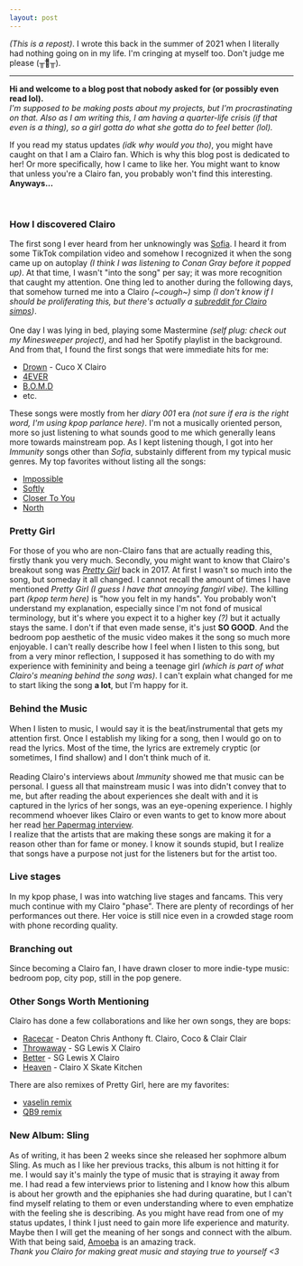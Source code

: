 ```yaml
---
layout: post
---
```


*(This is a repost)*. I wrote this back in the summer of 2021 when I literally had nothing going on in my life. I'm cringing at myself too. Don't judge me please (╥︣﹏᷅╥).

---

**Hi and welcome to a blog post that nobody asked for (or possibly even read lol).**  
*I'm supposed to be making posts about my projects, but I'm procrastinating on that. Also as I am writing this, I am having a quarter-life crisis (if that even is a thing), so a girl gotta do what she gotta do to feel better (lol).* 
  
If you read my status updates *(idk why would you tho)*, you might have caught on that I am a Clairo fan. Which is why this blog post is dedicated to her! Or more specifically, how I came to like her. You might want to know that unless you're a Clairo fan, you probably won't find this interesting. **Anyways...**

<br>

### How I discovered Clairo

The first song I ever heard from her unknowingly was [Sofia](https://www.youtube.com/watch?v=L9l8zCOwEII). I heard it from some TikTok compilation video and somehow I recognized it when the song came up on autoplay *(I think I was listening to Conan Gray before it popped up)*. At that time, I wasn't "into the song" per say; it was more recognition that caught my attention. One thing led to another during the following days, that somehow turned me into a Clairo *(~cough~)* simp *(I don't know if I should be proliferating this, but there's actually a [subreddit for Clairo simps](https://www.reddit.com/r/simpsforclairo/))*.  
<br>
One day I was lying in bed, playing some Mastermine *(self plug: check out my Minesweeper project)*, and had her Spotify playlist in the background. And from that, I found the first songs that were immediate hits for me:
- [Drown](https://www.youtube.com/watch?v=_1VyGyWpQpU) - Cuco X Clairo
- [4EVER](https://www.youtube.com/watch?v=tlGUom_AV4o)
- [B.O.M.D](https://www.youtube.com/watch?v=PC3BXUn-EPM)
- etc.

These songs were mostly from her *diary 001* era *(not sure if era is the right word, I'm using kpop parlance here)*. I'm not a musically oriented person, more so just listening to what sounds good to me which generally leans more towards mainstream pop. As I kept listening though, I got into her *Immunity* songs other than *Sofia*, substainly different from my typical music genres. My top favorites without listing all the songs:
- [Impossible](https://www.youtube.com/watch?v=1jmyew3UsHg)
- [Softly](https://www.youtube.com/watch?v=SQdgdWayPhQ)
- [Closer To You](https://www.youtube.com/watch?v=7zFJZtwY4tM)
- [North](https://www.youtube.com/watch?v=W6Tzl8vISjQ)

### Pretty Girl

For those of you who are non-Clairo fans that are actually reading this, firstly thank you very much. Secondly, you might want to know that Clairo's breakout song was *[Pretty Girl](https://www.youtube.com/watch?v=mngtcfcaVrI)* back in 2017. At first I wasn't so much into the song, but someday it all changed. I cannot recall the amount of times I have mentioned *Pretty Girl* *(I guess I have that annoying fangirl vibe)*.  The killing part *(kpop term here)* is "how you felt in my hands". You probably won't understand my explanation, especially since I'm not fond of musical terminology, but it's where you expect it to a higher key *(?)* but it actually stays the same. I don't if that even made sense, it's just **SO GOOD**. And the bedroom pop aesthetic of the music video makes it the song so much more enjoyable. I can't really describe how I feel when I listen to this song, but from a very minor reflection, I supposed it has something to do with my experience with femininity and being a teenage girl *(which is part of what Clairo's meaning behind the song was)*. I can't explain what changed for me to start liking the song **a lot**, but I'm happy for it. 

### Behind the Music

When I listen to music, I would say it is the beat/instrumental that gets my attention first. Once I establish my liking for a song, then I would go on to read the lyrics. Most of the time, the lyrics are extremely cryptic (or sometimes, I find shallow) and I don't think much of it.  
<br>
Reading Clairo's interviews about *Immunity* showed me that music can be personal. I guess all that mainstream music I was into didn't convey that to me, but after reading the about experiences she dealt with and it is captured in the lyrics of her songs, was an eye-opening experience. I highly recommend whoever likes Clairo or even wants to get to know more about her read [her Papermag interview](https://www.papermag.com/clairo-immunity-2639447111.html?rebelltitem=50#rebelltitem50).
<br>
I realize that the artists that are making these songs are making it for a reason other than for fame or money. I know it sounds stupid, but I realize that songs have a purpose not just for the listeners but for the artist too.

### Live stages
In my kpop phase, I was into watching live stages and fancams. This very much continue with my Clairo "phase". There are plenty of recordings of her performances out there. Her voice is still nice even in a crowded stage room with phone recording quality.

### Branching out
Since becoming a Clairo fan, I have drawn closer to more indie-type music: bedroom pop, city pop, still in the pop genere. 

### Other Songs Worth Mentioning
Clairo has done a few collaborations and like her own songs, they are bops:
- [Racecar](https://www.youtube.com/watch?v=MMMshdy-0gw) - Deaton Chris Anthony ft. Clairo, Coco & Clair Clair
- [Throwaway](https://www.youtube.com/watch?v=n256GrUVie0) -  SG Lewis X Clairo
- [Better](https://www.youtube.com/watch?v=dqxH3jThqq4) - SG Lewis X Clairo
- [Heaven](https://www.youtube.com/watch?v=jRVDXGk2yrc) - Clairo X Skate Kitchen

There are also remixes of Pretty Girl, here are my favorites:
- [vaselin remix](https://www.youtube.com/watch?v=8DTcYn2fBcc)
- [QB9 remix](https://www.youtube.com/watch?v=OgkOzXrfFl0&list=LL&index=8)

### New Album: Sling
As of writing, it has been 2 weeks since she released her sophmore album Sling. As much as I like her previous tracks, this album is not hitting it for me. I would say it's mainly the type of music that is straying it away from me. I had read a few interviews prior to listening and I know how this album is about her growth and the epiphanies she had during quaratine, but I can't find myself relating to them or even understanding where to even emphatize with the feeling she is describing. As you might have read from one of my status updates, I think I just need to gain more life experience and maturity. Maybe then I will get the meaning of her songs and connect with the album. With that being said, [Amoeba](https://www.youtube.com/watch?v=VR8ooa3G_5M) is an amazing track.
<br>
*Thank you Clairo for making great music and staying true to yourself <3*


